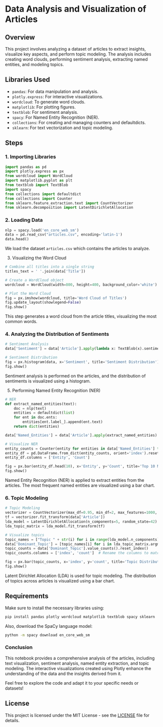 # Data Analysis and Visualization of Articles

## Overview
This project involves analyzing a dataset of articles to extract insights, visualize key aspects, and perform topic modeling. The analysis includes creating word clouds, performing sentiment analysis, extracting named entities, and modeling topics.

## Libraries Used
- `pandas`: For data manipulation and analysis.
- `plotly.express`: For interactive visualizations.
- `wordcloud`: To generate word clouds.
- `matplotlib`: For plotting figures.
- `textblob`: For sentiment analysis.
- `spacy`: For Named Entity Recognition (NER).
- `collections`: For creating and managing counters and defaultdicts.
- `sklearn`: For text vectorization and topic modeling.

## Steps

### 1. Importing Libraries
```python
import pandas as pd
import plotly.express as px
from wordcloud import WordCloud
import matplotlib.pyplot as plt
from textblob import TextBlob
import spacy
from collections import defaultdict
from collections import Counter
from sklearn.feature_extraction.text import CountVectorizer
from sklearn.decomposition import LatentDirichletAllocation
```

### 2. Loading Data
```python
nlp = spacy.load('en_core_web_sm')
data = pd.read_csv("articles.csv", encoding='latin-1')
data.head()
```

We load the dataset `articles.csv` which contains the articles to analyze.

3. Visualizing the Word Cloud
```python
# Combine all titles into a single string
titles_text = ' '.join(data['Title'])

# Create a WordCloud object
wordcloud = WordCloud(width=800, height=400, background_color='white').generate(titles_text)

# Plot the Word Cloud
fig = px.imshow(wordcloud, title='Word Cloud of Titles')
fig.update_layout(showlegend=False)
fig.show()
```

This step generates a word cloud from the article titles, visualizing the most common words.

### 4. Analyzing the Distribution of Sentiments
```python
# Sentiment Analysis
data['Sentiment'] = data['Article'].apply(lambda x: TextBlob(x).sentiment.polarity)

# Sentiment Distribution
fig = px.histogram(data, x='Sentiment', title='Sentiment Distribution')
fig.show()
```

Sentiment analysis is performed on the articles, and the distribution of sentiments is visualized using a histogram.

5. Performing Named Entity Recognition (NER)
```python
# NER
def extract_named_entities(text):
    doc = nlp(text)
    entities = defaultdict(list)
    for ent in doc.ents:
        entities[ent.label_].append(ent.text)
    return dict(entities)

data['Named_Entities'] = data['Article'].apply(extract_named_entities)

# Visualize NER
entity_counts = Counter(entity for entities in data['Named_Entities'] for entity in entities)
entity_df = pd.DataFrame.from_dict(entity_counts, orient='index').reset_index()
entity_df.columns = ['Entity', 'Count']

fig = px.bar(entity_df.head(10), x='Entity', y='Count', title='Top 10 Named Entities')
fig.show()
```

Named Entity Recognition (NER) is applied to extract entities from the articles. The most frequent named entities are visualized using a bar chart.

### 6. Topic Modeling
```python
# Topic Modeling
vectorizer = CountVectorizer(max_df=0.95, min_df=2, max_features=1000, stop_words='english')
tf = vectorizer.fit_transform(data['Article'])
lda_model = LatentDirichletAllocation(n_components=5, random_state=42)
lda_topic_matrix = lda_model.fit_transform(tf)

# Visualize topics
topic_names = ["Topic " + str(i) for i in range(lda_model.n_components)]
data['Dominant_Topic'] = [topic_names[i] for i in lda_topic_matrix.argmax(axis=1)]
topic_counts = data['Dominant_Topic'].value_counts().reset_index()
topic_counts.columns = ['index', 'count']  # Rename the columns to match what Plotly expects

fig = px.bar(topic_counts, x='index', y='count', title='Topic Distribution')
fig.show()
```

Latent Dirichlet Allocation (LDA) is used for topic modeling. The distribution of topics across articles is visualized using a bar chart.

## Requirements
Make sure to install the necessary libraries using:

```bash
pip install pandas plotly wordcloud matplotlib textblob spacy sklearn
```

Also, download the SpaCy language model:

```bash
python -m spacy download en_core_web_sm
```

### Conclusion
This notebook provides a comprehensive analysis of the articles, including text visualization, sentiment analysis, named entity extraction, and topic modeling. The interactive visualizations created using Plotly enhance the understanding of the data and the insights derived from it.

Feel free to explore the code and adapt it to your specific needs or datasets!

## License
This project is licensed under the MIT License - see the [LICENSE](LICENSE.txt) file for details.


